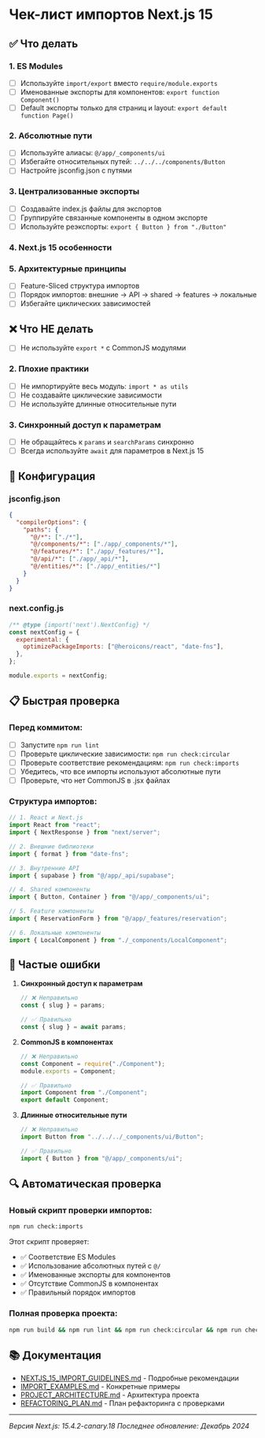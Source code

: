 # Чек-лист импортов Next.js 15

## ✅ Что делать

### 1. ES Modules

- [ ] Используйте `import/export` вместо `require/module.exports`
- [ ] Именованные экспорты для компонентов: `export function Component()`
- [ ] Default экспорты только для страниц и layout: `export default function Page()`

### 2. Абсолютные пути

- [ ] Используйте алиасы: `@/app/_components/ui`
- [ ] Избегайте относительных путей: `../../../components/Button`
- [ ] Настройте jsconfig.json с путями

### 3. Централизованные экспорты

- [ ] Создавайте index.js файлы для экспортов
- [ ] Группируйте связанные компоненты в одном экспорте
- [ ] Используйте реэкспорты: `export { Button } from "./Button"`

### 4. Next.js 15 особенности

### 5. Архитектурные принципы

- [ ] Feature-Sliced структура импортов
- [ ] Порядок импортов: внешние → API → shared → features → локальные
- [ ] Избегайте циклических зависимостей

## ❌ Что НЕ делать

- [ ] Не используйте `export *` с CommonJS модулями

### 2. Плохие практики

- [ ] Не импортируйте весь модуль: `import * as utils`
- [ ] Не создавайте циклические зависимости
- [ ] Не используйте длинные относительные пути

### 3. Синхронный доступ к параметрам

- [ ] Не обращайтесь к `params` и `searchParams` синхронно
- [ ] Всегда используйте `await` для параметров в Next.js 15

## 🔧 Конфигурация

### jsconfig.json

```json
{
  "compilerOptions": {
    "paths": {
      "@/*": ["./*"],
      "@/components/*": ["./app/_components/*"],
      "@/features/*": ["./app/_features/*"],
      "@/api/*": ["./app/_api/*"],
      "@/entities/*": ["./app/_entities/*"]
    }
  }
}
```

### next.config.js

```javascript
/** @type {import('next').NextConfig} */
const nextConfig = {
  experimental: {
    optimizePackageImports: ["@heroicons/react", "date-fns"],
  },
};

module.exports = nextConfig;
```

## 📋 Быстрая проверка

### Перед коммитом:

- [ ] Запустите `npm run lint`
- [ ] Проверьте циклические зависимости: `npm run check:circular`
- [ ] Проверьте соответствие рекомендациям: `npm run check:imports`
- [ ] Убедитесь, что все импорты используют абсолютные пути
- [ ] Проверьте, что нет CommonJS в .jsx файлах

### Структура импортов:

```javascript
// 1. React и Next.js
import React from "react";
import { NextResponse } from "next/server";

// 2. Внешние библиотеки
import { format } from "date-fns";

// 3. Внутренние API
import { supabase } from "@/app/_api/supabase";

// 4. Shared компоненты
import { Button, Container } from "@/app/_components/ui";

// 5. Feature компоненты
import { ReservationForm } from "@/app/_features/reservation";

// 6. Локальные компоненты
import { LocalComponent } from "./_components/LocalComponent";
```

## 🚨 Частые ошибки

1. **Синхронный доступ к параметрам**

   ```javascript
   // ❌ Неправильно
   const { slug } = params;

   // ✅ Правильно
   const { slug } = await params;
   ```

2. **CommonJS в компонентах**

   ```javascript
   // ❌ Неправильно
   const Component = require("./Component");
   module.exports = Component;

   // ✅ Правильно
   import Component from "./Component";
   export default Component;
   ```

3. **Длинные относительные пути**

   ```javascript
   // ❌ Неправильно
   import Button from "../../../_components/ui/Button";

   // ✅ Правильно
   import { Button } from "@/app/_components/ui";
   ```

## 🔍 Автоматическая проверка

### Новый скрипт проверки импортов:

```bash
npm run check:imports
```

Этот скрипт проверяет:

- ✅ Соответствие ES Modules
- ✅ Использование абсолютных путей с `@/`
- ✅ Именованные экспорты для компонентов
- ✅ Отсутствие CommonJS в компонентах
- ✅ Правильный порядок импортов

### Полная проверка проекта:

```bash
npm run build && npm run lint && npm run check:circular && npm run check:imports
```

## 📚 Документация

- [NEXTJS_15_IMPORT_GUIDELINES.md](./NEXTJS_15_IMPORT_GUIDELINES.md) - Подробные рекомендации
- [IMPORT_EXAMPLES.md](./IMPORT_EXAMPLES.md) - Конкретные примеры
- [PROJECT_ARCHITECTURE.md](./PROJECT_ARCHITECTURE.md) - Архитектура проекта
- [REFACTORING_PLAN.md](./REFACTORING_PLAN.md) - План рефакторинга с проверками

---

_Версия Next.js: 15.4.2-canary.18_
_Последнее обновление: Декабрь 2024_
